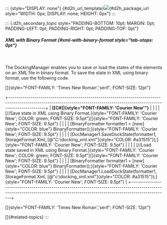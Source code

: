 ::: {style="DISPLAY: none"}
[](ms-xhelp:///?Id=d2h_url_template){#d2h_url_template}![](!package_url!){#d2h_package_url style="WIDTH: 0px; DISPLAY: none; HEIGHT: 0px"}
:::

::: {.d2h_secondary_topic style="PADDING-BOTTOM: 10pt; MARGIN: 0pt; PADDING-LEFT: 0pt; PADDING-RIGHT: 0pt; PADDING-TOP: 0pt"}
##### XML with Binary Format {#xml-with-binary-format style="tab-stops: 0pt"}

 

The DockingManager enables you to save or load the states of the elements on an XML file in binary format. To save the state in XML using binary format, use the following code.

[]{style="FONT-FAMILY: 'Times New Roman','serif'; FONT-SIZE: 12pt"} 

+------------------------------------------------------------------------------------------------------------------------------------------------------------------------------+
| **[\[C#\]]{style="FONT-FAMILY: 'Courier New'"}**                                                                                                                             |
|                                                                                                                                                                              |
| [//Save state in XML using Binary Format.]{style="FONT-FAMILY: 'Courier New'; COLOR: green; FONT-SIZE: 9.5pt"}[]{style="FONT-FAMILY: 'Courier New'; FONT-SIZE: 9.5pt"}       |
|                                                                                                                                                                              |
| [BinaryFormatter formatter1 = [new]{style="COLOR: blue"} BinaryFormatter();]{style="FONT-FAMILY: 'Courier New'; FONT-SIZE: 9.5pt"}                                           |
|                                                                                                                                                                              |
| [DocManager1.SaveDockState(formatter1, StorageFormat.Xml, [@\"C:\\docking_xml.xml\"]{style="COLOR: #a31515"});]{style="FONT-FAMILY: 'Courier New'; FONT-SIZE: 9.5pt"}        |
|                                                                                                                                                                              |
| [//Load state saved in XML using Binary Format.]{style="FONT-FAMILY: 'Courier New'; COLOR: green; FONT-SIZE: 9.5pt"}[]{style="FONT-FAMILY: 'Courier New'; FONT-SIZE: 9.5pt"} |
|                                                                                                                                                                              |
| [BinaryFormatter formatter1 = [new]{style="COLOR: blue"} BinaryFormatter();]{style="FONT-FAMILY: 'Courier New'; FONT-SIZE: 9.5pt"}                                           |
|                                                                                                                                                                              |
| [DocManager1.LoadDockState(formatter1, StorageFormat.Xml, [@\"c:\\docking_xml.xml\"]{style="COLOR: #a31515"});]{style="FONT-FAMILY: 'Courier New'; FONT-SIZE: 9.5pt"}        |
+------------------------------------------------------------------------------------------------------------------------------------------------------------------------------+

[]{style="FONT-FAMILY: 'Times New Roman','serif'; FONT-SIZE: 12pt"} 

[]{#related-topics}
:::
